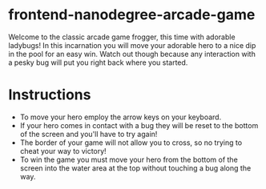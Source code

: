 frontend-nanodegree-arcade-game
===============================

Welcome to the classic arcade game frogger, this time with adorable ladybugs! In this incarnation you will move your adorable hero to a nice dip in the pool for an easy win. Watch out though because any interaction with a pesky bug will put you right back where you started.

Instructions
============
* To move your hero employ the arrow keys on your keyboard.
* If your hero comes in contact with a bug they will be reset to the bottom of the screen and you'll have to try again!
* The border of your game will not allow you to cross, so no trying to cheat your way to victory!
* To win the game you must move your hero from the bottom of the screen into the water area at the top without touching a bug along the way.

